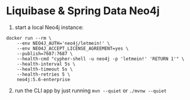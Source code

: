 # Liquibase & Spring Data Neo4j

 1. start a local Neo4j instance:
```shell
docker run --rm \
    --env NEO4J_AUTH='neo4j/letmein!' \
    --env NEO4J_ACCEPT_LICENSE_AGREEMENT=yes \
    --publish=7687:7687 \
    --health-cmd "cypher-shell -u neo4j -p 'letmein!' 'RETURN 1'" \
    --health-interval 5s \
    --health-timeout 5s \
    --health-retries 5 \
    neo4j:5.6-enterprise
```
 2. run the CLI app by just running `mvn --quiet` or `./mvnw --quiet`
